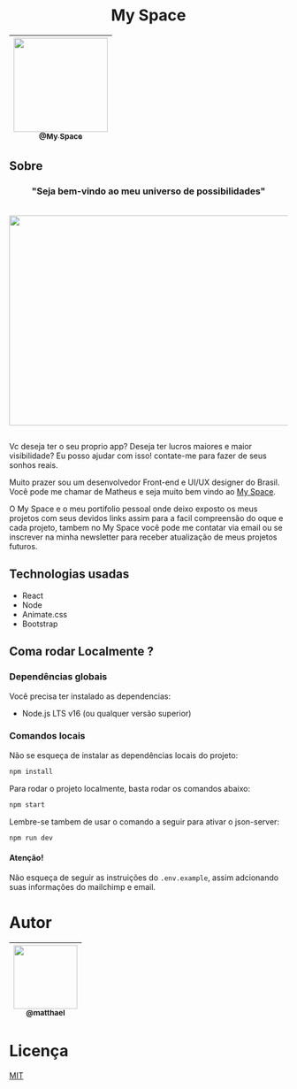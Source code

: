<div align="center">
  <h1> My Space </h1>


| [<img src="https://user-images.githubusercontent.com/103335886/218588017-f3cf1b23-e23b-4678-bd09-97f155297971.png" width=170><br><sub>@My Space</sub>](https://myspacefolio.vercel.app) |
| :-------------------------------------------------------------------------------------------------------------------: |

</div>

## Sobre 

<div align="center">
  <h3> "Seja bem-vindo ao meu universo de possibilidades" </h3><br>
  <img src="https://user-images.githubusercontent.com/103335886/218589098-4fe2d505-fa31-4bf4-8b77-57e68c71ad48.png" width=750 height="380" />
</div>

## 

Vc deseja ter o seu proprio app? Deseja ter lucros maiores e maior visibilidade? Eu posso ajudar com isso! contate-me para fazer de seus sonhos reais. 

Muito prazer sou um desenvolvedor Front-end e UI/UX designer do Brasil. Você pode me chamar de Matheus e seja muito bem vindo ao <a href="https://myspacefolio.vercel.app"> My Space</a>.

O My Space e o meu portifolio pessoal onde deixo exposto os meus projetos com seus devidos links assim para a facil compreensão do oque e cada projeto, tambem no My Space você pode me contatar via email ou se inscrever na minha newsletter para receber atualização de meus projetos futuros.  

## Technologias usadas

 * React
 * Node
 * Animate.css
 * Bootstrap

## Coma rodar Localmente ?

### Dependências globais

Você precisa ter instalado as dependencias:

- Node.js LTS v16 (ou qualquer versão superior)

### Comandos locais

Não se esqueça de instalar as dependências locais do projeto:

```bash
npm install
```

Para rodar o projeto localmente, basta rodar os comandos abaixo:

```bash
npm start
```

Lembre-se tambem de usar o comando a seguir para ativar o json-server:

```bash
npm run dev
```

#### Atenção!

Não esqueça de seguir as instruições do `.env.example`, assim adcionando suas informações do mailchimp e email.

# Autor
<div align="center">

| [<img src="https://github.com/matthael.png?size=115" width=115><br><sub>@matthael</sub>](https://github.com/matthael) |
| :-------------------------------------------------------------------------------------------------------------------: |

</div>

# Licença
[MIT](./LICENSE)
